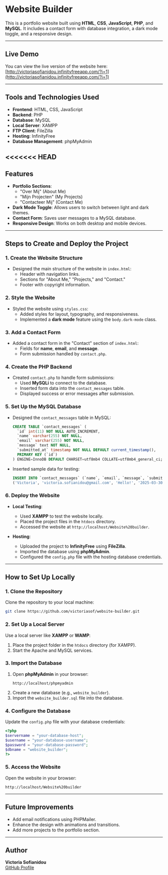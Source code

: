 # Website Builder

This is a portfolio website built using **HTML**, **CSS**, **JavaScript**, **PHP**, and **MySQL**. It includes a contact form with database integration, a dark mode toggle, and a responsive design.

---

## Live Demo
You can view the live version of the website here:  
[http://victoriasofianidou.infinityfreeapp.com/?i=1](http://victoriasofianidou.infinityfreeapp.com/?i=1)

---

## Tools and Technologies Used
- **Frontend**: HTML, CSS, JavaScript
- **Backend**: PHP
- **Database**: MySQL
- **Local Server**: XAMPP
- **FTP Client**: FileZilla
- **Hosting**: InfinityFree
- **Database Management**: phpMyAdmin

<<<<<<< HEAD
---

## Features
- **Portfolio Sections**:
  - "Over Mij" (About Me)
  - "Mijn Projecten" (My Projects)
  - "Contacteer Mij" (Contact Me)
- **Dark Mode Toggle**: Allows users to switch between light and dark themes.
- **Contact Form**: Saves user messages to a MySQL database.
- **Responsive Design**: Works on both desktop and mobile devices.

---

## Steps to Create and Deploy the Project

### 1. Create the Website Structure
- Designed the main structure of the website in `index.html`:
  - Header with navigation links.
  - Sections for "About Me," "Projects," and "Contact."
  - Footer with copyright information.

### 2. Style the Website
- Styled the website using `styles.css`:
  - Added styles for layout, typography, and responsiveness.
  - Implemented a **dark mode** feature using the `body.dark-mode` class.

### 3. Add a Contact Form
- Added a contact form in the "Contact" section of `index.html`:
  - Fields for **name**, **email**, and **message**.
  - Form submission handled by `contact.php`.

### 4. Create the PHP Backend
- Created `contact.php` to handle form submissions:
  - Used **MySQLi** to connect to the database.
  - Inserted form data into the `contact_messages` table.
  - Displayed success or error messages after submission.

### 5. Set Up the MySQL Database
- Designed the `contact_messages` table in MySQL:
  ```sql
  CREATE TABLE `contact_messages` (
    `id` int(11) NOT NULL AUTO_INCREMENT,
    `name` varchar(255) NOT NULL,
    `email` varchar(255) NOT NULL,
    `message` text NOT NULL,
    `submitted_at` timestamp NOT NULL DEFAULT current_timestamp(),
    PRIMARY KEY (`id`)
  ) ENGINE=InnoDB DEFAULT CHARSET=utf8mb4 COLLATE=utf8mb4_general_ci;
  ```

- Inserted sample data for testing:
  ```sql
  INSERT INTO `contact_messages` (`name`, `email`, `message`, `submitted_at`) VALUES
  ('Victoria', 'victoria.sofianidou@gmail.com', 'Hello!', '2025-03-30 20:17:41');
  ```

### 6. Deploy the Website
- **Local Testing**:
  - Used **XAMPP** to test the website locally.
  - Placed the project files in the `htdocs` directory.
  - Accessed the website at `http://localhost/Website%20builder`.

- **Hosting**:
  - Uploaded the project to **InfinityFree** using **FileZilla**.
  - Imported the database using **phpMyAdmin**.
  - Configured the `config.php` file with the hosting database credentials.

---

## How to Set Up Locally

### 1. Clone the Repository
Clone the repository to your local machine:
```bash
git clone https://github.com/victoriasof/website-builder.git
```

### 2. Set Up a Local Server
Use a local server like **XAMPP** or **WAMP**:
1. Place the project folder in the `htdocs` directory (for XAMPP).
2. Start the Apache and MySQL services.

### 3. Import the Database
1. Open **phpMyAdmin** in your browser:
   ```
   http://localhost/phpmyadmin
   ```
2. Create a new database (e.g., `website_builder`).
3. Import the `website_builder.sql` file into the database.

### 4. Configure the Database
Update the `config.php` file with your database credentials:
```php
<?php
$servername = "your-database-host";
$username = "your-database-username";
$password = "your-database-password";
$dbname = "website_builder";
?>
```

### 5. Access the Website
Open the website in your browser:
```
http://localhost/Website%20builder
```

---

## Future Improvements
- Add email notifications using PHPMailer.
- Enhance the design with animations and transitions.
- Add more projects to the portfolio section.

---

## Author
**Victoria Sofianidou**  
[GitHub Profile](https://github.com/victoriasof)
